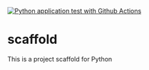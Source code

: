 [![Python application test with Github Actions](https://github.com/ngoctuan521/scaffold/actions/workflows/main.yml/badge.svg)](https://github.com/ngoctuan521/scaffold/actions/workflows/main.yml)
# scaffold
This is a project scaffold for Python
